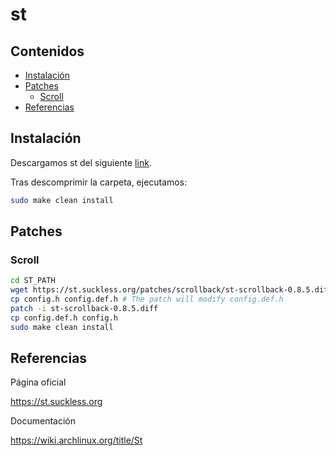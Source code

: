 # st

## Contenidos

- [Instalación](#instalación)
- [Patches](#patches)
  - [Scroll](#scroll)
- [Referencias](#referencias)

## Instalación

Descargamos st del siguiente [link](https://st.suckless.org/).

Tras descomprimir la carpeta, ejecutamos:

```bash
sudo make clean install
```

## Patches

### Scroll

```bash
cd ST_PATH
wget https://st.suckless.org/patches/scrollback/st-scrollback-0.8.5.diff
cp config.h config.def.h # The patch will modify config.def.h
patch -i st-scrollback-0.8.5.diff
cp config.def.h config.h
sudo make clean install
```

## Referencias

Página oficial

<https://st.suckless.org>

Documentación

<https://wiki.archlinux.org/title/St>

